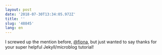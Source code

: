 ```yaml
---
layout: post
date: '2018-07-30T13:34:05.972Z'
title: ''
slug: '48845'
lang: en
---
```

I screwed up the mention before, [@fiona](https://micro.blog/fiona), but just wanted to say thanks for your super helpful Jekyll/microblog tutorial!
